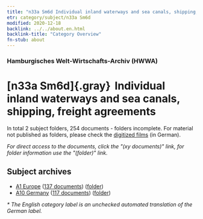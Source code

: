 ```yaml
---
title: "n33a Sm6d Individual inland waterways and sea canals, shipping, freight agreements"
etr: category/subject/n33a Sm6d
modified: 2020-12-18
backlink: ../../about.en.html
backlink-title: "Category Overview"
fn-stub: about
---
```


### Hamburgisches Welt-Wirtschafts-Archiv (HWWA)
# [n33a Sm6d]{.gray}&#8201; Individual inland waterways and sea canals, shipping, freight agreements&#160; 





In total 2 subject folders, 254 documents - folders incomplete.
For material not published as folders, please check the [digitized films](/film/h1_sh) (in German).

_For direct access to the documents, click the "(xy documents)" link, for folder information use the "(folder)" link._

## Subject archives


- [A1 Europe](../../../geo/about.en.html#A1) (<a href="https://dfg-viewer.de/show/?tx_dlf[id]=https://pm20.zbw.eu/mets/sh/1408xx/140892/1456xx/145660/public.mets.en.xml" target="_blank">137 documents</a>) ([folder](http://purl.org/pressemappe20/folder/sh/140892,145660))
- [A10 Germany](../../../geo/about.en.html#A10) (<a href="https://dfg-viewer.de/show/?tx_dlf[id]=https://pm20.zbw.eu/mets/sh/1261xx/126128/1456xx/145660/public.mets.en.xml" target="_blank">117 documents</a>) ([folder](http://purl.org/pressemappe20/folder/sh/126128,145660))


_* The English category label is an unchecked automated translation of the German label._

